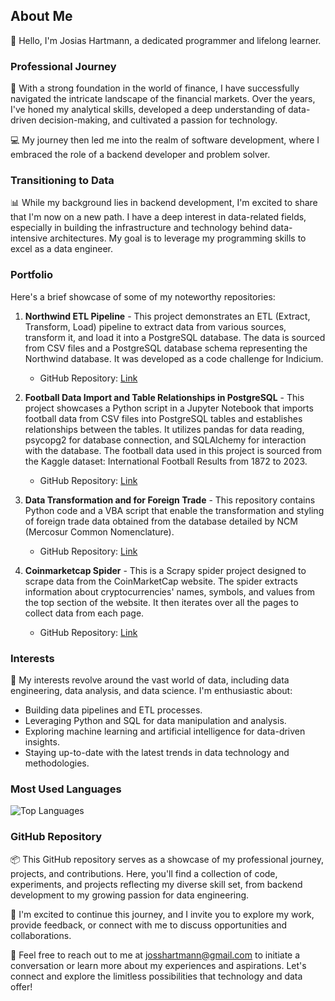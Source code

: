 ## About Me

👋 Hello, I'm Josias Hartmann, a dedicated programmer and lifelong learner.

### Professional Journey

💼 With a strong foundation in the world of finance, I have successfully navigated the intricate landscape of the financial markets. Over the years, I've honed my analytical skills, developed a deep understanding of data-driven decision-making, and cultivated a passion for technology.

💻 My journey then led me into the realm of software development, where I embraced the role of a backend developer and problem solver.

### Transitioning to Data

📊 While my background lies in backend development, I'm excited to share that I'm now on a new path. I have a deep interest in data-related fields, especially in building the infrastructure and technology behind data-intensive architectures. My goal is to leverage my programming skills to excel as a data engineer.

### Portfolio

Here's a brief showcase of some of my noteworthy repositories:

1. **Northwind ETL Pipeline** - This project demonstrates an ETL (Extract, Transform, Load) pipeline to extract data from various sources, transform it, and load it into a PostgreSQL database. The data is sourced from CSV files and a PostgreSQL database schema representing the Northwind database. It was developed as a code challenge for Indicium.
   - GitHub Repository: [Link](https://github.com/josshartmann/de-northwind-indicium)

2. **Football Data Import and Table Relationships in PostgreSQL** - This project showcases a Python script in a Jupyter Notebook that imports football data from CSV files into PostgreSQL tables and establishes relationships between the tables. It utilizes pandas for data reading, psycopg2 for database connection, and SQLAlchemy for interaction with the database. The football data used in this project is sourced from the Kaggle dataset: International Football Results from 1872 to 2023.
   - GitHub Repository: [Link](https://github.com/josshartmann/de-football-data)

3. **Data Transformation and for Foreign Trade** - This repository contains Python code and a VBA script that enable the transformation and styling of foreign trade data obtained from the database detailed by NCM (Mercosur Common Nomenclature).
   - GitHub Repository: [Link](https://github.com/josshartmann/de-comex)

4. **Coinmarketcap Spider** - This is a Scrapy spider project designed to scrape data from the CoinMarketCap website. The spider extracts information about cryptocurrencies' names, symbols, and values from the top section of the website. It then iterates over all the pages to collect data from each page.
   - GitHub Repository: [Link](https://github.com/josshartmann/de-crypto)

### Interests

🌟 My interests revolve around the vast world of data, including data engineering, data analysis, and data science. I'm enthusiastic about:

- Building data pipelines and ETL processes.
- Leveraging Python and SQL for data manipulation and analysis.
- Exploring machine learning and artificial intelligence for data-driven insights.
- Staying up-to-date with the latest trends in data technology and methodologies.

### Most Used Languages

![Top Languages](https://github-readme-stats.vercel.app/api/top-langs/?username=josshartmann&layout=compact)


### GitHub Repository

📦 This GitHub repository serves as a showcase of my professional journey, projects, and contributions. Here, you'll find a collection of code, experiments, and projects reflecting my diverse skill set, from backend development to my growing passion for data engineering.

🚀 I'm excited to continue this journey, and I invite you to explore my work, provide feedback, or connect with me to discuss opportunities and collaborations.

📧 Feel free to reach out to me at josshartmann@gmail.com to initiate a conversation or learn more about my experiences and aspirations. Let's connect and explore the limitless possibilities that technology and data offer!
